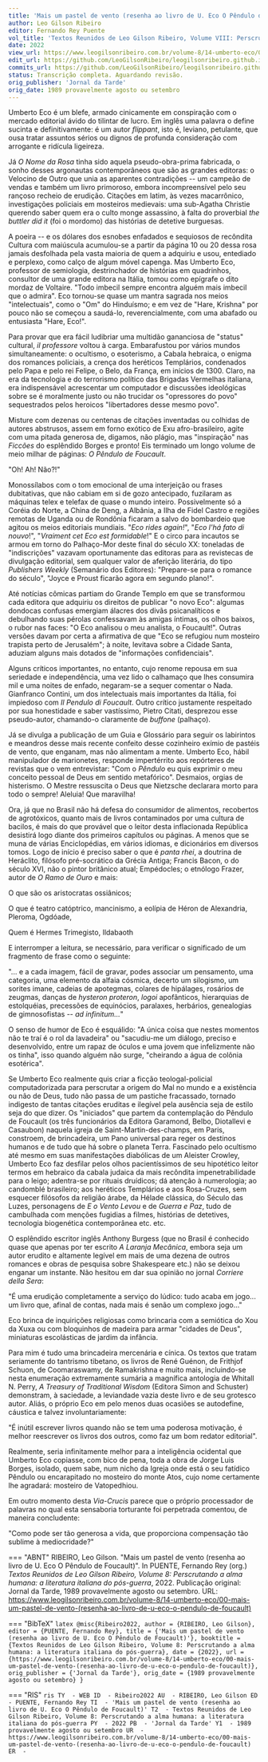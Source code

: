 ```yaml
---
title: 'Mais um pastel de vento (resenha ao livro de U. Eco O Pêndulo de Foucault)'
author: Leo Gilson Ribeiro
editor: Fernando Rey Puente
vol_title: 'Textos Reunidos de Leo Gilson Ribeiro, Volume VIII: Perscrutando a alma humana: a literatura italiana do pós-guerra'
date: 2022
view_url: https://www.leogilsonribeiro.com.br/volume-8/14-umberto-eco/00-mais-um-pastel-de-vento-(resenha-ao-livro-de-u-eco-o-pendulo-de-foucault)
edit_url: https://github.com/LeoGilsonRibeiro/leogilsonribeiro.github.io/edit/main/docs/markdown/volume-8/14-umberto-eco/00-mais-um-pastel-de-vento-(resenha-ao-livro-de-u-eco-o-pendulo-de-foucault).md
commits_url: https://github.com/LeoGilsonRibeiro/leogilsonribeiro.github.io/commits/main/docs/markdown/volume-8/14-umberto-eco/00-mais-um-pastel-de-vento-(resenha-ao-livro-de-u-eco-o-pendulo-de-foucault).md
status: Transcrição completa. Aguardando revisão.
orig_publisher: 'Jornal da Tarde'
orig_date: 1989 provavelmente agosto ou setembro
---
```


Umberto Eco é um blefe, armado cinicamente em conspiração com o mercado editorial ávido do tilintar de lucro. Em inglês uma palavra o define sucinta e definitivamente: é um autor *flippant*, isto é, leviano, petulante, que ousa tratar assuntos sérios ou dignos de profunda consideração com arrogante e ridícula ligeireza.

Já *O Nome da Rosa* tinha sido aquela pseudo-obra-prima fabricada, o sonho desses argonautas contemporâneos que são as grandes editoras: o Velocino de Outro que unia as aparentes contradições -- um campeão de vendas e também um livro primoroso, embora incompreensível pelo seu rançoso recheio de erudição. Citações em latim, às vezes macarrônico, investigações policiais em mosteiros medievais: uma sub-Agatha Christie querendo saber quem era o culto monge assassino, à falta do proverbial *the buttler did it* (foi o mordomo) das histórias de detetive burguesas.

A poeira -- e os dólares dos esnobes enfadados e sequiosos de recôndita Cultura com maiúscula acumulou-se a partir da página 10 ou 20 dessa rosa jamais desfolhada pela vasta maioria de quem a adquiriu e usou, entediado e perplexo, como calço de algum móvel capenga. Mas Umberto Eco, professor de semiologia, destrinchador de histórias em quadrinhos, consultor de uma grande editora na Itália, tomou como epígrafe o dito mordaz de Voltaire. "Todo imbecil sempre encontra alguém mais imbecil que o admira". Eco tornou-se quase um mantra sagrada nos meios "intelectuais", como o "Om" do Hinduísmo; e em vez de "Hare, Krishna" por pouco não se começou a saudá-lo, reverencialmente, com uma abafado ou entusiasta "Hare, Eco!".

Para provar que era fácil ludibriar uma multidão gananciosa de "status" cultural, *il professore* voltou à carga. Embarafustou por vários mundos simultaneamente: o ocultismo, o esoterismo, a Cabala hebraica, o enigma dos romances policiais, a crença dos heréticos Templários, condenados pelo Papa e pelo rei Felipe, o Belo, da França, em inícios de 1300. Claro, na era da tecnologia e do terrorismo político das Brigadas Vermelhas italiana, era indispensável acrescentar um computador e discussões ideológicas sobre se é moralmente justo ou não trucidar os "opressores do povo" sequestrados pelos heroicos "libertadores desse mesmo povo".

Misture com dezenas ou centenas de citações inventadas ou colhidas de autores abstrusos, assem em forno exótico de Exu afro-brasileiro, agite com uma pitada generosa de, digamos, não plágio, mas "inspiração" nas *Ficcões* do esplêndido Borges e pronto! Eis terminado um longo volume de meio milhar de páginas: *O Pêndulo de Foucault*.

"Oh! Ah! Não?!"

Monossílabos com o tom emocional de uma interjeição ou frases dubitativas, que não cabiam em si de gozo antecipado, fuzilaram as máquinas telex e telefax de quase o mundo inteiro. Possivelmente só a Coréia do Norte, a China de Deng, a Albânia, a Ilha de Fidel Castro e regiões remotas de Uganda ou de Rondônia ficaram a salvo do bombardeio que agitou os meios editoriais mundiais. "*Eco rides again!*", "*Eco l'há fato di nouvo*!", "*Vraiment cet Eco est formidable*!" E o circo para incautos se armou em torno do Palhaço-Mor deste final do século XX: toneladas de "indiscrições" vazavam oportunamente das editoras para as revistecas de divulgação editorial, sem qualquer valor de aferição literária, do tipo *Publishers Weekly* (Semanário dos Editores): "Prepare-se para o romance do século", "Joyce e Proust ficarão agora em segundo plano!".

Até notícias cômicas partiam do Grande Templo em que se transformou cada editora que adquiriu os direitos de publicar "o novo Eco": algumas dondocas confusas emergiam álacres dos divãs psicanalíticos e debulhando suas pérolas confessavam às amigas íntimas, os olhos baixos, o rubor nas faces: "O Eco analisou o meu analista, o Foucault!". Outras versões davam por certa a afirmativa de que "Eco se refugiou num mosteiro trapista perto de Jerusalém"; à noite, levitava sobre a Cidade Santa, aduziam alguns mais dotados de "informações confidenciais".

Alguns críticos importantes, no entanto, cujo renome repousa em sua seriedade e independência, uma vez lido o calhamaço que lhes consumira mil e uma noites de enfado, negaram-se a sequer comentar o Nada. Gianfranco Contini, um dos intelectuais mais importantes da Itália, foi impiedoso com *Il Pendulo di Foucault*. Outro crítico justamente respeitado por sua honestidade e saber vastíssimo, Pietro Citati, desprezou esse pseudo-autor, chamando-o claramente de *buffone* (palhaço).

Já se divulga a publicação de um Guia e Glossário para seguir os labirintos e meandros desse mais recente confeito desse cozinheiro exímio de pastéis de vento, que enganam, mas não alimentam a mente. Umberto Eco, hábil manipulador de marionetes, responde impertérrito aos repórteres de revistas que o vem entrevistar: "Com o *Pêndulo* eu quis exprimir o meu conceito pessoal de Deus em sentido metafórico". Desmaios, orgias de histerismo. O Mestre ressuscita o Deus que Nietzsche declarara morto para todo o sempre! Aleluia! Que maravilha!

Ora, já que no Brasil não há defesa do consumidor de alimentos, recobertos de agrotóxicos, quanto mais de livros contaminados por uma cultura de bacilos, é mais do que provável que o leitor desta inflacionada República desistirá logo diante dos primeiros capítulos ou páginas. A menos que se muna de várias Enciclopédias, em vários idiomas, e dicionários em diversos tomos. Logo de início é preciso saber o que é *panta rhei*, a doutrina de Heráclito, filósofo pré-socrático da Grécia Antiga; Francis Bacon, o do século XVI, não o pintor britânico atual; Empédocles; o etnólogo Frazer, autor de *O Ramo de Ouro* e mais:

O que são os aristocratas ossiânicos;

O que é teatro catóptrico, mancinismo, a eolípia de Héron de Alexandria, Pleroma, Ogdóade,

Quem é Hermes Trimegisto, Ildabaoth

E interromper a leitura, se necessário, para verificar o significado de um fragmento de frase como o seguinte:

"\... e a cada imagem, fácil de gravar, podes associar um pensamento, uma categoria, uma elemento da alfaia cósmica, decerto um silogismo, um sorites imane, cadeias de apotegmas, colares de hipálages, rosários de zeugmas, danças de *hysteron proteron*, *logoi* apofânticos, hierarquias de estolquéias, precessões de equinócios, paralaxes, herbários, genealogias de gimnosofistas -- *ad infinitum\...*"

O senso de humor de Eco é esquálido: "A única coisa que nestes momentos não te traí é o rol da lavadeira" ou "sacudiu-me um diálogo, preciso e desenvolvido, entre um rapaz de óculos e uma jovem que infelizmente não os tinha", isso quando alguém não surge, "cheirando a água de colônia esotérica".

Se Umberto Eco realmente quis criar a ficção teologal-policial computadorizada para perscrutar a origem do Mal no mundo e a existência ou não de Deus, tudo não passa de um pastiche fracassado, tornado indigesto de tantas citações eruditas e ilegível pela ausência seja de estilo seja do que dizer. Os "iniciados" que partem da contemplação do Pêndulo de Foucault (os três funcionários da Editora Garamond, Belbo, Diotallevi e Casaubon) naquela igreja de Saint-Martin-des-champs, em Paris, constroem, de brincadeira, um Pano universal para reger os destinos humanos e de tudo que há sobre o planeta Terra. Fascinado pelo ocultismo até mesmo em suas manifestações diabólicas de um Aleister Crowley, Umberto Eco faz desfilar pelos olhos pacientíssimos de seu hipotético leitor termos em hebraico da cabala judaica da mais recôndita impenetrabilidade para o leigo; adentra-se por rituais druídicos; dá atenção à numerologia; ao candomblé brasileiro; aos heréticos Templários e aos Rosa-Cruzes, sem esquecer filósofos da religião árabe, da Hélade clássica, do Século das Luzes, personagens de *E o Vento Levou* e de *Guerra e Paz*, tudo de cambulhada com menções fugidias a filmes, histórias de detetives, tecnologia biogenética contemporânea etc. etc.

O esplêndido escritor inglês Anthony Burgess (que no Brasil é conhecido quase que apenas por ter escrito *A Laranja Mecânica*, embora seja um autor erudito e altamente legível em mais de uma dezena de outros romances e obras de pesquisa sobre Shakespeare etc.) não se deixou enganar um instante. Não hesitou em dar sua opinião no jornal *Corriere della Sera*:

"É uma erudição completamente a serviço do lúdico: tudo acaba em jogo\... um livro que, afinal de contas, nada mais é senão um complexo jogo\..."

Eco brinca de inquirições religiosas como brincaria com a semiótica do Xou da Xuxa ou com bloquinhos de madeira para armar "cidades de Deus", miniaturas escolásticas de jardim da infância.

Para mim é tudo uma brincadeira mercenária e cínica. Os textos que tratam seriamente do tantrismo tibetano, os livros de René Guénon, de Frithjof Schuon, de Coomaraswamy, de Ramakrishna e muito mais, incluindo-se nesta enumeração extremamente sumária a magnífica antologia de Whitall N. Perry, *A Treasury of Traditional Wisdom* (Editora Simon and Schuster) demonstram, à saciedade, a leviandade vazia deste livro e de seu grotesco autor. Aliás, o próprio Eco em pelo menos duas ocasiões se autodefine, cáustica e talvez involuntariamente:

"É inútil escrever livros quando não se tem uma poderosa motivação, é melhor reescrever os livros dos outros, como faz um bom redator editorial".

Realmente, seria infinitamente melhor para a inteligência ocidental que Umberto Eco copiasse, com bico de pena, toda a obra de Jorge Luis Borges, isolado, quem sabe, num nicho da Igreja onde está o seu fatídico Pêndulo ou encarapitado no mosteiro do monte Atos, cujo nome certamente lhe agradará: mosteiro de Vatopedhiou.

Em outro momento desta *Via-Crucis* parece que o próprio processador de palavras no qual esta sensaboria torturante foi perpetrada comentou, de maneira concludente:

"Como pode ser tão generosa a vida, que proporciona compensação tão sublime à mediocridade?"


=== "ABNT"
    RIBEIRO, Leo Gilson. "Mais um pastel de vento (resenha ao livro de U. Eco O Pêndulo de Foucault)". In PUENTE, Fernando Rey (org.) <em>Textos Reunidos de Leo Gilson Ribeiro, Volume 8: Perscrutando a alma humana: a literatura italiana do pós-guerra</em>, 2022. Publicação original: Jornal da Tarde, 1989 provavelmente agosto ou setembro. URL: <a href="stable_url">https://www.leogilsonribeiro.com.br/volume-8/14-umberto-eco/00-mais-um-pastel-de-vento-(resenha-ao-livro-de-u-eco-o-pendulo-de-foucault)</a>

=== "BibTeX"
    ```latex
    @misc{Ribeiro2022,
    author = {RIBEIRO, Leo Gilson},
    editor = {PUENTE, Fernando Rey},
    title = {'Mais um pastel de vento (resenha ao livro de U. Eco O Pêndulo de Foucault)'},
    booktitle = {Textos Reunidos de Leo Gilson Ribeiro, Volume 8: Perscrutando a alma humana: a literatura italiana do pós-guerra},
    date = {2022},
    url = {https://www.leogilsonribeiro.com.br/volume-8/14-umberto-eco/00-mais-um-pastel-de-vento-(resenha-ao-livro-de-u-eco-o-pendulo-de-foucault)},
    orig_publisher = {'Jornal da Tarde'},
    orig_date = {1989 provavelmente agosto ou setembro}
    }
    ```

=== "RIS"
    ```ris
    TY  - WEB
    ID  - Ribeiro2022
    AU  - RIBEIRO, Leo Gilson
    ED  - PUENTE, Fernando Rey
    TI  - 'Mais um pastel de vento (resenha ao livro de U. Eco O Pêndulo de Foucault)'
    T2  - Textos Reunidos de Leo Gilson Ribeiro, Volume 8: Perscrutando a alma humana: a literatura italiana do pós-guerra
    PY  - 2022
    PB  - 'Jornal da Tarde'
    Y1  - 1989 provavelmente agosto ou setembro
    UR  - https://www.leogilsonribeiro.com.br/volume-8/14-umberto-eco/00-mais-um-pastel-de-vento-(resenha-ao-livro-de-u-eco-o-pendulo-de-foucault)
    ER  - 
    ```

